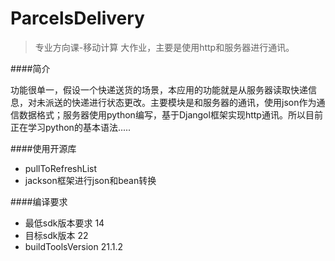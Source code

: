 ﻿# ParcelsDelivery


> 专业方向课-移动计算 大作业，主要是使用http和服务器进行通讯。


####简介

功能很单一，假设一个快递送货的场景，本应用的功能就是从服务器读取快递信息，对未派送的快递进行状态更改。主要模块是和服务器的通讯，使用json作为通信数据格式；服务器使用python编写，基于Djangol框架实现http通讯。所以目前正在学习python的基本语法.....

####使用开源库

- pullToRefreshList
- jackson框架进行json和bean转换

####编译要求

- 最低sdk版本要求 14
- 目标sdk版本 22
- buildToolsVersion 21.1.2
